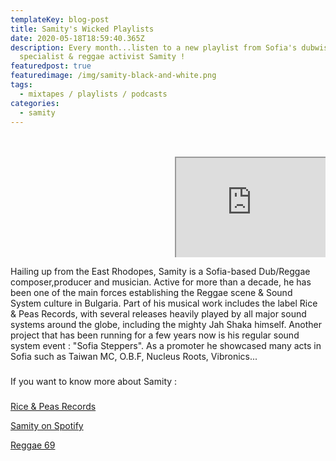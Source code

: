 ```yaml
---
templateKey: blog-post
title: Samity's Wicked Playlists
date: 2020-05-18T18:59:40.365Z
description: Every month...listen to a new playlist from Sofia's dubwise
  specialist & reggae activist Samity !
featuredpost: true
featuredimage: /img/samity-black-and-white.png
tags:
  - mixtapes / playlists / podcasts
categories:
  - samity
---
```

<style>
.embed-container {
	position: relative;
	padding-bottom: 56.25%; /* 16:9 */
	padding-top: 25px;
	height: 0;
}
.embed-container iframe {
	position: absolute;
	top: 0;
	left: 0;
	width: 100%;
	height: 100%;
}
</style>

<br>
<br>
<div class="columns">
   <div class="column">



  </div>
  <div class="column">
   <div class='embed-container'>
    <iframe src="https://open.spotify.com/embed/playlist/1QaFM7dxhFVBmeUXVGmhwY"></iframe>
   </div>
  </div>
</div>

   

Hailing up from the East Rhodopes, Samity is a Sofia-based Dub/Reggae composer,producer and musician. Active for more than a decade, he has been one of the main forces establishing the Reggae scene & Sound System culture in Bulgaria. Part of his musical work includes the label Rice & Peas Records, with several releases heavily played by all major sound systems around the globe, including the mighty Jah Shaka himself. Another project that has been running for a few years now is his regular sound system event : "Sofia Steppers". As a promoter he showcased many acts in Sofia such as Taiwan MC, O.B.F, Nucleus Roots, Vibronics...
     <br>

### 
If you want to know more about Samity :

### 


[Rice & Peas Records](https://riceandpeasrecords.bandcamp.com/) <br>

[Samity on Spotify](https://open.spotify.com/artist/6jpDvJbLqlolD24oHojvIY?si=SkNudIrRTUq2mF3oQ1Mv-g) <br>

[Reggae 69](http://reggae.bg/sound/artists/samity/?fbclid=IwAR0VSo-HeolexVrESulBxKWibTEECORn8y7efqiMBHBOaxuvxHmGRHHThHo)